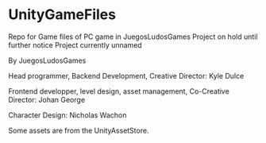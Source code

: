 # UnityGameFiles
Repo for Game files of PC game in JuegosLudosGames
Project on hold until further notice
Project currently unnamed

By JuegosLudosGames
  
  Head programmer, Backend Development, Creative Director: Kyle Dulce
  
  Frontend developper, level design, asset management, Co-Creative Director: Johan George
  
  Character Design: Nicholas Wachon
  
Some assets are from the UnityAssetStore.

